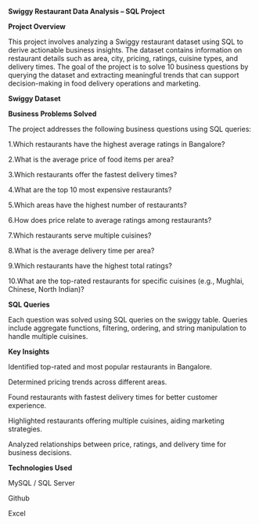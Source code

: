 **Swiggy Restaurant Data Analysis – SQL Project**

**Project Overview**

This project involves analyzing a Swiggy restaurant dataset using SQL to derive actionable business insights. The dataset contains information on restaurant details such as area, city, pricing, ratings, cuisine types, and delivery times. The goal of the project is to solve 10 business questions by querying the dataset and extracting meaningful trends that can support decision-making in food delivery operations and marketing.

**Swiggy Dataset**


**Business Problems Solved**

The project addresses the following business questions using SQL queries:

1.Which restaurants have the highest average ratings in Bangalore?

2.What is the average price of food items per area?

3.Which restaurants offer the fastest delivery times?

4.What are the top 10 most expensive restaurants?

5.Which areas have the highest number of restaurants?

6.How does price relate to average ratings among restaurants?

7.Which restaurants serve multiple cuisines?

8.What is the average delivery time per area?

9.Which restaurants have the highest total ratings?

10.What are the top-rated restaurants for specific cuisines (e.g., Mughlai, Chinese, North Indian)?

**SQL Queries**

Each question was solved using SQL queries on the swiggy table. Queries include aggregate functions, filtering, ordering, and string manipulation to handle multiple cuisines.


**Key Insights**

Identified top-rated and most popular restaurants in Bangalore.

Determined pricing trends across different areas.

Found restaurants with fastest delivery times for better customer experience.

Highlighted restaurants offering multiple cuisines, aiding marketing strategies.

Analyzed relationships between price, ratings, and delivery time for business decisions.

**Technologies Used**  


MySQL / SQL Server

Github

Excel
